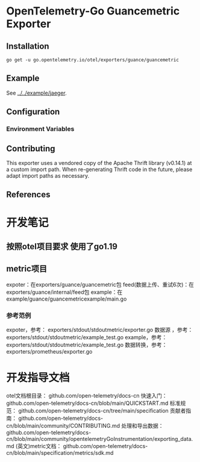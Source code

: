 # OpenTelemetry-Go Guancemetric Exporter



## Installation

```
go get -u go.opentelemetry.io/otel/exporters/guance/guancemetric
```

## Example

See [../../example/jaeger](../../example/guance/guancemetricexample).

## Configuration


### Environment Variables


## Contributing

This exporter uses a vendored copy of the Apache Thrift library (v0.14.1) at a custom import path.
When re-generating Thrift code in the future, please adapt import paths as necessary.

## References

# 开发笔记
## 按照otel项目要求 使用了go1.19
## metric项目
  expoter：在exporters/guance/guancemetric包
  feed(数据上传、重试6次)：在 exporters/guance/internal/feed包
  example：在example/guance/guancemetricexample/main.go
### 参考范例
  expoter，参考： exporters/stdout/stdoutmetric/exporter.go
  数据源 ，参考： exporters/stdout/stdoutmetric/example_test.go
  example，参考： exporters/stdout/stdoutmetric/example_test.go
  数据转换，参考： exporters/prometheus/exporter.go

# 开发指导文档
  otel文档根目录： github.com/open-telemetry/docs-cn
  快速入门： github.com/open-telemetry/docs-cn/blob/main/QUICKSTART.md
  标准规范： github.com/open-telemetry/docs-cn/tree/main/specification
  贡献者指南： github.com/open-telemetry/docs-cn/blob/main/community/CONTRIBUTING.md
  处理和导出数据： github.com/open-telemetry/docs-cn/blob/main/community/opentelemetryGoInstrumentation/exporting_data.md
  (英文)metric文档： github.com/open-telemetry/docs-cn/blob/main/specification/metrics/sdk.md